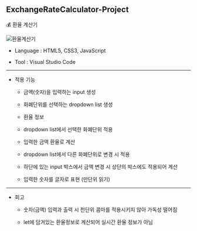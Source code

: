 <h2> ExchangeRateCalculator-Project </h2>
<p> 💰 환율 계산기 <p>

![환율계산기](https://user-images.githubusercontent.com/99962500/202077015-b1eacc2f-53e5-43c2-b809-4580adce36cf.gif)

- Language : HTML5, CSS3, JavaScript

- Tool : Visual Studio Code

-----

- 적용 기능

  - 금액(숫자)을 입력하는 input 생성

  - 화폐단위를 선택하는 dropdown list 생성

  - 환율 정보

  - dropdown list에서 선택한 화폐단위 적용

  - 입력한 금액 환율로 계산

  - dropdown list에서 다른 화폐단위로 변경 시 적용

  - 하단에 있는 input 박스에서 금액 변경 시 상단의 박스에도 적용되어 계산

  - 입력한 숫자를 글자로 표현 (만단위 읽기)
  
-----
  
- 회고

  - 숫자(금액) 입력과 출력 시 천단위 콤마를 적용시키지 않아 가독성 떨어짐
  
  - let에 담겨있는 환율정보로 계산되어 실시간 환율 정보가 아님
